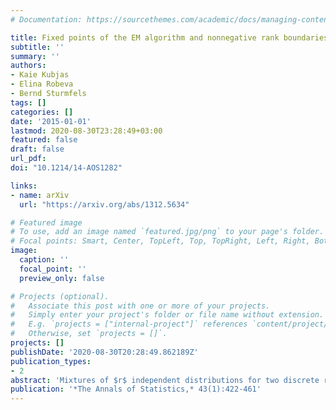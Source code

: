 ```yaml
---
# Documentation: https://sourcethemes.com/academic/docs/managing-content/

title: Fixed points of the EM algorithm and nonnegative rank boundaries
subtitle: ''
summary: ''
authors:
- Kaie Kubjas
- Elina Robeva
- Bernd Sturmfels
tags: []
categories: []
date: '2015-01-01'
lastmod: 2020-08-30T23:28:49+03:00
featured: false
draft: false
url_pdf: 
doi: "10.1214/14-AOS1282"

links:
- name: arXiv
  url: "https://arxiv.org/abs/1312.5634"

# Featured image
# To use, add an image named `featured.jpg/png` to your page's folder.
# Focal points: Smart, Center, TopLeft, Top, TopRight, Left, Right, BottomLeft, Bottom, BottomRight.
image:
  caption: ''
  focal_point: ''
  preview_only: false

# Projects (optional).
#   Associate this post with one or more of your projects.
#   Simply enter your project's folder or file name without extension.
#   E.g. `projects = ["internal-project"]` references `content/project/deep-learning/index.md`.
#   Otherwise, set `projects = []`.
projects: []
publishDate: '2020-08-30T20:28:49.862189Z'
publication_types:
- 2
abstract: 'Mixtures of $r$ independent distributions for two discrete random variables can be represented by matrices of nonnegative rank $r$. Likelihood inference for the model of such joint distributions leads to problems in real algebraic geometry that are addressed here for the first time. We characterize the set of fixed points of the Expectation–Maximization algorithm, and we study the boundary of the space of matrices with nonnegative rank at most $3$. Both of these sets correspond to algebraic varieties with many irreducible components.'
publication: '*The Annals of Statistics,* 43(1):422-461'
---
```


